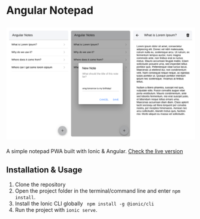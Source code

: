 # Angular Notepad

<h2 align="center">
  <img src="https://github.com/armanabkar/ionic-angular-notepad/blob/main/screenshot.png" alt="Notepad" width="650px" />
  <br>
</h2>


A simple notepad PWA built with Ionic & Angular.
[Check the live version](https://ionic-angular-notepad.netlify.app/)

## Installation & Usage
1. Clone the repository
2. Open the project folder in the terminal/command line and enter `npm install`.
3. Install the Ionic CLI globally  `
npm install -g @ionic/cli`
4. Run the project with `ionic serve`.


